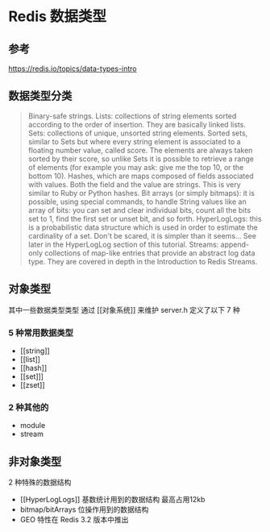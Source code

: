 # Redis 数据类型
## 参考
https://redis.io/topics/data-types-intro
## 数据类型分类

> Binary-safe strings.
> Lists: collections of string elements sorted according to the order of insertion. They are basically linked lists.
> Sets: collections of unique, unsorted string elements.
> Sorted sets, similar to Sets but where every string element is associated to a floating number value, called score. The elements are always taken sorted by their score, so unlike Sets it is possible to retrieve a range of elements (for example you may ask: give me the top 10, or the bottom 10).
> Hashes, which are maps composed of fields associated with values. Both the field and the value are strings. This is very similar to Ruby or Python hashes.
> Bit arrays (or simply bitmaps): it is possible, using special commands, to handle String values like an array of bits: you can set and clear individual bits, count all the bits set to 1, find the first set or unset bit, and so forth.
> HyperLogLogs: this is a probabilistic data structure which is used in order to estimate the cardinality of a set. Don't be scared, it is simpler than it seems... See later in the HyperLogLog section of this tutorial.
> Streams: append-only collections of map-like entries that provide an abstract log data type. They are covered in depth in the Introduction to Redis Streams.

## 对象类型
其中一些数据类型类型 通过 [[对象系统]] 来维护
server.h 定义了以下 7 种
### 5 种常用数据类型
* [[string]]
* [[list]]
* [[hash]]
* [[set]]]
* [[zset]]

### 2 种其他的
* module 
* stream

## 非对象类型
2 种特殊的数据结构
* [[HyperLogLogs]] 基数统计用到的数据结构 最高占用12kb
* bitmap/bitArrays 位操作用到的数据结构
* GEO 特性在 Redis 3.2 版本中推出
